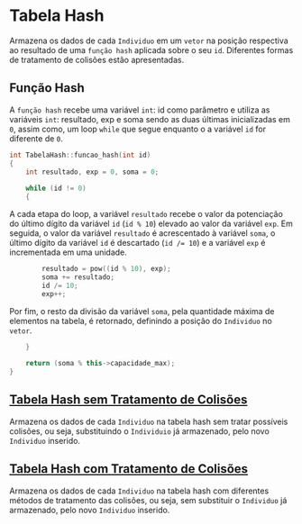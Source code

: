 # Tabela Hash

Armazena os dados de cada `Individuo` em um `vetor` na posição respectiva ao resultado de uma `função hash` aplicada sobre o seu `id`. Diferentes formas de tratamento de colisões estão apresentadas.



## Função Hash

A `função hash` recebe uma variável `int`: id como parâmetro e utiliza as variáveis `int`: resultado, exp e soma sendo as duas últimas inicializadas em `0`, assim como, um loop `while` que segue enquanto o a variável `id` for diferente de `0`.

```cpp
int TabelaHash::funcao_hash(int id)
{
    int resultado, exp = 0, soma = 0;
    
    while (id != 0)
    {
```

 A cada etapa do loop, a variável `resultado` recebe o valor da potenciação do último dígito da variável `id` (`id % 10`) elevado ao valor da variável `exp`. Em seguida, o valor da variável `resultado` é acrescentado à variável `soma`, o último dígito da variável `id` é descartado (`id /= 10`) e a variável `exp` é incrementada em uma unidade.

```cpp
		resultado = pow((id % 10), exp);
		soma += resultado;
		id /= 10;
		exp++;
```

Por fim, o resto da divisão da variável `soma`, pela quantidade máxima de elementos na tabela, é retornado, definindo a posição do `Individuo` no `vetor`.

```cpp
	}
	
	return (soma % this->capacidade_max);
}
```



## [Tabela Hash sem Tratamento de Colisões](01_tabela_hash_sem_tratamento/README.md)

 Armazena os dados de cada `Individuo` na tabela hash sem tratar possíveis colisões, ou seja, substituindo o `Individuio` já armazenado, pelo novo `Individuo` inserido.



## [Tabela Hash com Tratamento de Colisões](02_tabela_hash_com_tratamento/README.md)

Armazena os dados de cada `Individuo` na tabela hash com diferentes métodos de tratamento das colisões, ou seja, sem substituir o `Individuo` já armazenado, pelo novo `Individuo` inserido.
